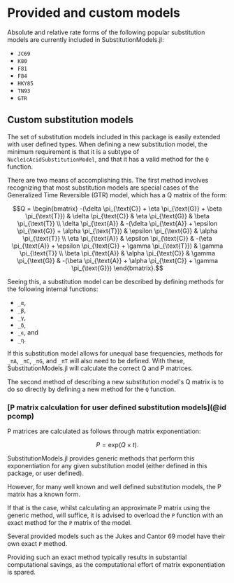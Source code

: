 # Provided and custom models

Absolute and relative rate forms of the following popular substitution models are
currently included in SubstitutionModels.jl:
* `JC69`
* `K80`
* `F81`
* `F84`
* `HKY85`
* `TN93`
* `GTR`

## Custom substitution models
The set of substitution models included in this package is easily extended with
user defined types. When defining a new substitution model, the minimum
requirement is that it is a subtype of `NucleicAcidSubstitutionModel`, and that
it has a valid method for the `Q` function.

There are two means of accomplishing this. The first method involves
recognizing that most substitution models are special cases of the Generalized
Time Reversible (GTR) model, which has a Q matrix of the form:

```math
Q = \begin{bmatrix}
-(\delta \pi_{\text{C}} + \eta \pi_{\text{G}} + \beta \pi_{\text{T}}) & \delta \pi_{\text{C}} & \eta \pi_{\text{G}} & \beta \pi_{\text{T}} \\
\delta \pi_{\text{A}} & -(\delta \pi_{\text{A}} + \epsilon \pi_{\text{G}} + \alpha \pi_{\text{T}}) & \epsilon \pi_{\text{G}} & \alpha \pi_{\text{T}} \\
\eta \pi_{\text{A}} & \epsilon \pi_{\text{C}} & -(\eta \pi_{\text{A}} + \epsilon \pi_{\text{C}} + \gamma \pi_{\text{T}}) & \gamma \pi_{\text{T}} \\
\beta \pi_{\text{A}} & \alpha \pi_{\text{C}} & \gamma \pi_{\text{G}} & -(\beta \pi_{\text{A}} + \alpha \pi_{\text{C}} + \gamma \pi_{\text{G}})
\end{bmatrix}.
```

Seeing this, a substitution model can be described by defining methods for the
following internal functions:
* `_α`,
* `_β`,
* `_γ`,
* `_δ`,
* `_ϵ`, and
* `_η`.

If this substitution model allows for unequal base frequencies, methods for
`_πA`, `_πC`, `_πG`, and `_πT` will also need to be defined. With these,
SubstitutionModels.jl will calculate the correct Q and P matrices.

The second method of describing a new substitution model's Q matrix is to do so
directly by defining a new method for the `Q` function.

### [P matrix calculation for user defined substitution models](@id pcomp)

P matrices are calculated as follows through matrix exponentiation:

```math
P = \text{exp} \left(Q \times t \right).
```

SubstitutionModels.jl provides generic methods that perform this exponentiation
for any given substitution model (either defined in this package, or user defined).

However, for many well known and well defined substitution models, the P matrix
has a known form.

If that is the case, whilst calculating an approximate P matrix using the
generic method, will suffice, it is advised to overload the `P` function with an
exact method for the `P` matrix of the model.

Several provided models such as the Jukes and Cantor 69 model have their own
exact `P` method.

Providing such an exact method typically results in substantial computational
savings, as the computational effort of matrix exponentiation is spared.
